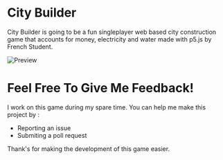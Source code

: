 # City Builder
City Builder is going to be a fun singleplayer web based city construction game that accounts for money, electricity and water made with p5.js by French Student.

![Preview](https://github.com/MathIsSimple/City-Builder/blob/master/Previews/Preview001.PNG)

# Feel Free To Give Me Feedback!
I work on this game during my spare time.
You can help me make this project by :
+ Reporting an issue
+ Submiting a poll request

Thank's for making the development of this game easier.
